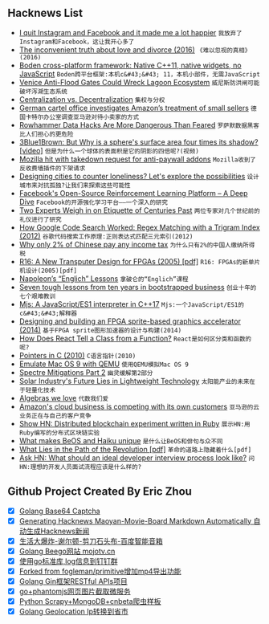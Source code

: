 ## Hacknews List


- [I quit Instagram and Facebook and it made me a lot happier](https://www.cnbc.com/2018/12/01/social-media-detox-christina-farr-quits-instagram-facebook.html)  `我放弃了Instagram和Facebook，这让我开心多了`
- [The inconvenient truth about love and divorce (2016)](https://ideas.ted.com/the-inconvenient-truth-about-love-and-divorce/)  `《难以忽视的真相》(2016)`
- [Boden cross-platform framework: Native C&#43;&#43;11, native widgets, no JavaScript](https://github.com/ashampoosystems/boden)  `Boden跨平台框架:本机c&#43;&#43; 11，本机小部件，无需JavaScript`
- [Venice Anti-Flood Gates Could Wreck Lagoon Ecosystem](https://www.scientificamerican.com/article/venice-anti-flood-gates-could-wreck-lagoon-ecosystem/)  `威尼斯防洪闸可能破坏泻湖生态系统`
- [Centralization vs. Decentralization](https://avc.com/2018/12/centralization-vs-decentralization/)  `集权与分权`
- [German cartel office investigates Amazon’s treatment of small sellers](https://www.handelsblatt.com/today/companies/antitrust-german-cartel-office-investigates-amazons-treatment-of-small-sellers/23701670.html?ticket=ST-6205428-k5gUAoSGgp5JpMDs2mkz-ap1)  `德国卡特尔办公室调查亚马逊对待小卖家的方式`
- [Rowhammer Data Hacks Are More Dangerous Than Feared](https://www.wired.com/story/rowhammer-ecc-memory-data-hack/)  `罗萨默数据黑客比人们担心的更危险`
- [3Blue1Brown: But Why is a sphere&#39;s surface area four times its shadow? [video]](https://www.youtube.com/watch?v=GNcFjFmqEc8)  `但是为什么一个球体的表面积是它的阴影的四倍呢?(视频)`
- [Mozilla hit with takedown request for anti-paywall addons](https://github.com/nextgens/anti-paywall/issues/109#issuecomment-441097828)  `Mozilla收到了反收费墙插件的下架请求`
- [Designing cities to counter loneliness? Let&#39;s explore the possibilities](https://theconversation.com/designing-cities-to-counter-loneliness-lets-explore-the-possibilities-104853)  `设计城市来对抗孤独?让我们来探索这些可能性`
- [Facebook&#39;s Open-Source Reinforcement Learning Platform – A Deep Dive](https://xaviergeerinck.com/facebook-horizon)  `Facebook的开源强化学习平台——一个深入的研究`
- [Two Experts Weigh in on Etiquette of Centuries Past](https://www.nytimes.com/2018/11/26/books/review/how-to-behave-badly-elizabethan-england-ruth-goodman-what-would-mrs-astor-do-cecelia-tichi.html)  `两位专家对几个世纪前的礼仪进行了研究`
- [How Google Code Search Worked: Regex Matching with a Trigram Index (2012)](https://swtch.com/~rsc/regexp/regexp4.html)  `谷歌代码搜索工作原理:正则表达式匹配三元索引(2012)`
- [Why only 2% of Chinese pay any income tax](https://www.economist.com/china/2018/12/01/why-only-2-of-chinese-pay-any-income-tax)  `为什么只有2%的中国人缴纳所得税`
- [R16: A New Transputer Design for FPGAs (2005) [pdf]](https://pdfs.semanticscholar.org/64b8/c6ddf2b07ee72a316eb7059d5361cf8d7eac.pdf)  `R16: FPGAs的新单片机设计(2005)[pdf]`
- [Napoleon’s “Englich” Lessons](https://publicdomainreview.org/collections/napoleons-englich-lessons/)  `拿破仑的“Englich”课程`
- [Seven tough lessons from ten years in bootstrapped business](https://likewise.am/2018/12/01/seven-tough-lessons-from-ten-years-in-bootstrapped-business/)  `创业十年的七个艰难教训`
- [Mjs: A JavaScript/ES1 interpreter in C&#43;&#43;17](https://github.com/mras0/mjs)  `Mjs:一个JavaScript/ES1的c&#43;&#43;解释器`
- [Designing and building an FPGA sprite-based graphics accelerator (2014)](http://andybrown.me.uk/2014/06/01/ase/)  `基于FPGA sprite图形加速器的设计与构建(2014)`
- [How Does React Tell a Class from a Function?](https://overreacted.io/how-does-react-tell-a-class-from-a-function/)  `React是如何区分类和函数的呢?`
- [Pointers in C (2010)](https://boredzo.org/pointers/)  `C语言指针(2010)`
- [Emulate Mac OS 9 with QEMU](https://www.jamesbadger.ca/2018/11/07/emulate-mac-os-9-with-qemu/)  `使用QEMU模拟Mac OS 9`
- [Spectre Mitigations Part 2](https://www.wasmjit.org/blog/spectre-mitigations-part-2.html)  `幽灵缓解第2部分`
- [Solar Industry&#39;s Future Lies in Lightweight Technology](https://www.scientificamerican.com/article/solar-industrys-future-lies-in-lightweight-technology/)  `太阳能产业的未来在于轻量化技术`
- [Algebras we love](https://kubuszok.com/2018/algebras-we-love/)  `代数我们爱`
- [Amazon&#39;s cloud business is competing with its own customers](https://www.cnbc.com/2018/11/30/aws-is-competing-with-its-customers.html)  `亚马逊的云业务正在与自己的客户竞争`
- [Show HN: Distributed blockchain experiment written in Ruby](https://github.com/oguzbilgic/zincir)  `展示HN:用Ruby编写的分布式区块链实验`
- [What makes BeOS and Haiku unique](https://osvoyager.wordpress.com/2018/11/30/what-makes-beos-and-haiku-unique/)  `是什么让BeOS和俳句与众不同`
- [What Lies in the Path of the Revolution [pdf]](https://github.com/amb26/papers/blob/master/ppig-2018/What_Lies_in_the_Path_of_the_Revolution.pdf)  `革命的道路上隐藏着什么[pdf]`
- [Ask HN: What should an ideal developer interview process look like?](item?id=18585677)  `问HN:理想的开发人员面试流程应该是什么样的?`

## Github Project Created By Eric Zhou

- [x] [Golang Base64 Captcha](https://github.com/mojocn/base64Captcha)
- [x] [Generating Hacknews Maoyan-Movie-Board Markdown Automatically 自动生成Hacknews新闻](https://github.com/dejavuzhou/md-genie)
- [x] [生活大爆炸-谢尔顿-剪刀石头布-百度智能音箱](https://github.com/mojocn/dueros-bang-game)
- [x] [Golang Beego网站 mojotv.cn](https://github.com/mojocn/www.mojotv.cn)
- [x] [使用go标准库,log信息到钉钉群](https://github.com/mojocn/dooger)
- [x] [Forked from fogleman/primitive增加mp4导出功能](https://github.com/mojocn/primitive)
- [x] [Golang Gin框架RESTful APIs项目](https://github.com/JJJJJJJerk/ezier-golang-web-api-framework)
- [x] [go+phantomjs网页图片截取微服务](https://github.com/mojocn/screen_shot)
- [x] [Python Scrapy+MongoDB+cnbeta爬虫样板](https://github.com/mojocn/scrapy_mongodb_boilerplate_cnbeta)
- [x] [Golang Geolocation Ip转换到省市](https://github.com/mojocn/ip2location)